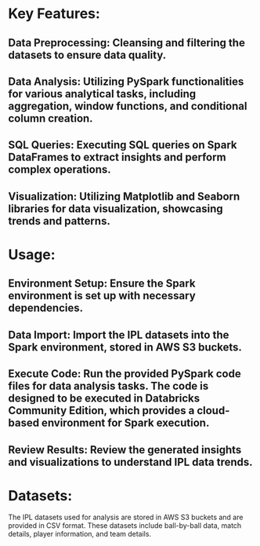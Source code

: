 # Key Features:

## Data Preprocessing: Cleansing and filtering the datasets to ensure data quality.
## Data Analysis: Utilizing PySpark functionalities for various analytical tasks, including aggregation, window functions, and conditional column creation.
## SQL Queries: Executing SQL queries on Spark DataFrames to extract insights and perform complex operations.
## Visualization: Utilizing Matplotlib and Seaborn libraries for data visualization, showcasing trends and patterns.

# Usage:

## Environment Setup: Ensure the Spark environment is set up with necessary dependencies.
## Data Import: Import the IPL datasets into the Spark environment, stored in AWS S3 buckets.
## Execute Code: Run the provided PySpark code files for data analysis tasks. The code is designed to be executed in Databricks Community Edition, which provides a cloud-based environment for Spark execution.
## Review Results: Review the generated insights and visualizations to understand IPL data trends.

# Datasets:

The IPL datasets used for analysis are stored in AWS S3 buckets and are provided in CSV format. These datasets include ball-by-ball data, match details, player information, and team details.
